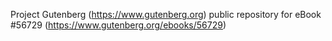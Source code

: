 Project Gutenberg (https://www.gutenberg.org) public repository for
eBook #56729 (https://www.gutenberg.org/ebooks/56729)
